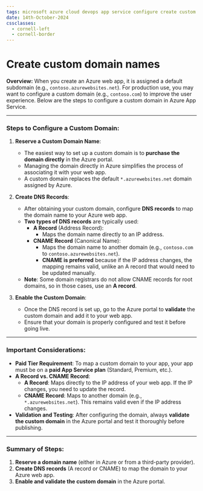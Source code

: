 ```yaml
---
tags: microsoft azure cloud devops app service configure create custom domain names
date: 14th-October-2024
cssclasses:
  - cornell-left
  - cornell-border
---
```


# Create custom domain names

**Overview:** When you create an Azure web app, it is assigned a default subdomain (e.g., `contoso.azurewebsites.net`). For production use, you may want to configure a custom domain (e.g., `contoso.com`) to improve the user experience. Below are the steps to configure a custom domain in Azure App Service.

---

### **Steps to Configure a Custom Domain**:

1. **Reserve a Custom Domain Name**:
    
    - The easiest way to set up a custom domain is to **purchase the domain directly** in the Azure portal.
    - Managing the domain directly in Azure simplifies the process of associating it with your web app.
    - A custom domain replaces the default `*.azurewebsites.net` domain assigned by Azure.
2. **Create DNS Records**:
    
    - After obtaining your custom domain, configure **DNS records** to map the domain name to your Azure web app.
    - **Two types of DNS records** are typically used:
        - **A Record** (Address Record):
            - Maps the domain name directly to an IP address.
        - **CNAME Record** (Canonical Name):
            - Maps the domain name to another domain (e.g., `contoso.com` to `contoso.azurewebsites.net`).
            - **CNAME is preferred** because if the IP address changes, the mapping remains valid, unlike an A record that would need to be updated manually.
    - **Note**: Some domain registrars do not allow CNAME records for root domains, so in those cases, use an **A record**.
3. **Enable the Custom Domain**:
    
    - Once the DNS record is set up, go to the Azure portal to **validate** the custom domain and add it to your web app.
    - Ensure that your domain is properly configured and test it before going live.

---

### **Important Considerations**:

- **Paid Tier Requirement**: To map a custom domain to your app, your app must be on a **paid App Service plan** (Standard, Premium, etc.).
- **A Record vs. CNAME Record**:
    - **A Record**: Maps directly to the IP address of your web app. If the IP changes, you need to update the record.
    - **CNAME Record**: Maps to another domain (e.g., `*.azurewebsites.net`). This remains valid even if the IP address changes.
- **Validation and Testing**: After configuring the domain, always **validate the custom domain** in the Azure portal and test it thoroughly before publishing.

---

### **Summary of Steps**:

1. **Reserve a domain name** (either in Azure or from a third-party provider).
2. **Create DNS records** (A record or CNAME) to map the domain to your Azure web app.
3. **Enable and validate the custom domain** in the Azure portal.